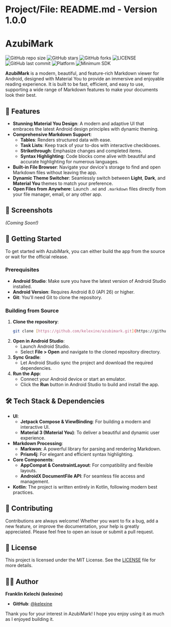 # Project/File: README.md - Version 1.0.0

# AzubiMark

![GitHub repo size](https://img.shields.io/github/repo-size/kelexine/azubimark)
![GitHub stars](https://img.shields.io/github/stars/kelexine/azubimark?style=social)
![GitHub forks](https://img.shields.io/github/forks/kelexine/azubimark?style=social)
![LICENSE](https://img.shields.io/github/license/kelexine/azubimark)
![GitHub last commit](https://img.shields.io/github/last-commit/kelexine/azubimark)
![Platform](https://img.shields.io/badge/platform-Android-green)
![Minimum SDK](https://img.shields.io/badge/minSDK-26-blue)

**AzubiMark** is a modern, beautiful, and feature-rich Markdown viewer for Android, designed with Material You to provide an immersive and enjoyable reading experience. It is built to be fast, efficient, and easy to use, supporting a wide range of Markdown features to make your documents look their best.

## 🌟 Features

- **Stunning Material You Design**: A modern and adaptive UI that embraces the latest Android design principles with dynamic theming.
- **Comprehensive Markdown Support**:
  - **Tables**: Renders structured data with ease.
  - **Task Lists**: Keep track of your to-dos with interactive checkboxes.
  - **Strikethrough**: Emphasize changes and completed items.
  - **Syntax Highlighting**: Code blocks come alive with beautiful and accurate highlighting for numerous languages.
- **Built-in File Browser**: Navigate your device's storage to find and open Markdown files without leaving the app.
- **Dynamic Theme Switcher**: Seamlessly switch between **Light**, **Dark**, and **Material You** themes to match your preference.
- **Open Files from Anywhere**: Launch `.md` and `.markdown` files directly from your file manager, email, or any other app.

## 📸 Screenshots

*(Coming Soon!)*

## 🚀 Getting Started

To get started with AzubiMark, you can either build the app from the source or wait for the official release.

### Prerequisites

- **Android Studio**: Make sure you have the latest version of Android Studio installed.
- **Android Version**: Requires Android 8.0 (API 26) or higher.
- **Git**: You'll need Git to clone the repository.

### Building from Source

1.  **Clone the repository**:
    ```bash
    git clone [https://github.com/kelexine/azubimark.git](https://github.com/kelexine/azubimark.git)
    ```
2.  **Open in Android Studio**:
    - Launch Android Studio.
    - Select **File > Open** and navigate to the cloned repository directory.
3.  **Sync Gradle**:
    - Let Android Studio sync the project and download the required dependencies.
4.  **Run the App**:
    - Connect your Android device or start an emulator.
    - Click the **Run** button in Android Studio to build and install the app.

## 🛠️ Tech Stack & Dependencies

- **UI**:
  - **Jetpack Compose & ViewBinding**: For building a modern and interactive UI.
  - **Material 3 (Material You)**: To deliver a beautiful and dynamic user experience.
- **Markdown Processing**:
  - **Markwon**: A powerful library for parsing and rendering Markdown.
  - **Prism4j**: For elegant and efficient syntax highlighting.
- **Core Components**:
  - **AppCompat & ConstraintLayout**: For compatibility and flexible layouts.
  - **AndroidX DocumentFile API**: For seamless file access and management.
- **Kotlin**: The project is written entirely in Kotlin, following modern best practices.

## 🤝 Contributing

Contributions are always welcome! Whether you want to fix a bug, add a new feature, or improve the documentation, your help is greatly appreciated. Please feel free to open an issue or submit a pull request.

## 📜 License

This project is licensed under the MIT License. See the [LICENSE](LICENSE) file for more details.

## 👨‍💻 Author

**Franklin Kelechi (kelexine)**

- **GitHub**: [@kelexine](https://github.com/kelexine)

Thank you for your interest in AzubiMark! I hope you enjoy using it as much as I enjoyed building it.
